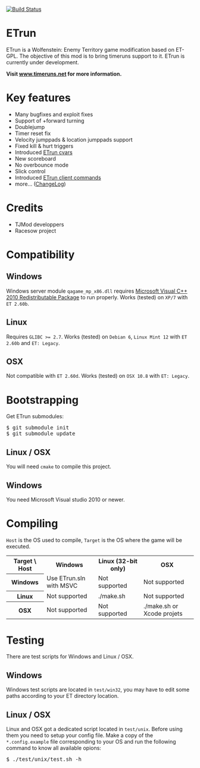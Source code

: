 [![Build Status](https://travis-ci.org/boutetnico/ETrun.png)](https://travis-ci.org/boutetnico/ETrun)

ETrun
=====

ETrun is a Wolfenstein: Enemy Territory game modification based on ET-GPL.
The objective of this mod is to bring timeruns support to it.
ETrun is currently under development.

**Visit www.timeruns.net for more information.**

Key features
============

* Many bugfixes and exploit fixes
* Support of +forward turning
* Doublejump
* Timer reset fix
* Velocity jumppads & location jumppads support
* Fixed kill & hurt triggers
* Introduced [ETrun cvars](https://github.com/boutetnico/ETrun/wiki/ETrun-cvars)
* New scoreboard
* No overbounce mode
* Slick control
* Introduced [ETrun client commands](https://github.com/boutetnico/ETrun/wiki/ETrun-client-commands)
* more... ([ChangeLog](https://github.com/boutetnico/ETrun/wiki/ChangeLog))

Credits
=======

* TJMod developpers
* Racesow project

Compatibility
=============

Windows
-------

Windows server module `qagame_mp_x86.dll` requires [Microsoft Visual C++ 2010 Redistributable Package](http://www.microsoft.com/en-us/download/details.aspx?id=5555) to run properly.
Works (tested) on `XP/7` with `ET 2.60b`.

Linux
-----

Requires `GLIBC >= 2.7`.
Works (tested) on `Debian 6`, `Linux Mint 12` with `ET 2.60b` and `ET: Legacy`.

OSX
---

Not compatible with `ET 2.60d`.
Works (tested) on `OSX 10.8` with `ET: Legacy`.

Bootstrapping
=============

Get ETrun submodules:

<pre>
$ git submodule init
$ git submodule update
</pre>

Linux / OSX
-----------

You will need `cmake` to compile this project.

Windows
-------

You need Microsoft Visual studio 2010 or newer.

Compiling
=========

`Host` is the OS used to compile, `Target` is the OS where the game will be executed.

<table>
	<tr>
		<th>Target \ Host</th>
		<th>Windows</th>
		<th>Linux (32-bit only)</th>
		<th>OSX</th>
	</tr>
	<tr>
		<th>Windows</th>
		<td>Use ETrun.sln with MSVC</td>
		<td>Not supported</td>
		<td>Not supported</td>
	</tr>
	<tr>
		<th>Linux</th>
		<td>Not supported</td>
		<td>./make.sh</td>
		<td>Not supported</td>
	</tr>
	<tr>
		<th>OSX</th>
		<td>Not supported</td>
		<td>Not supported</td>
		<td>./make.sh or Xcode projets</td>
	</tr>
</table>

Testing
=======

There are test scripts for Windows and Linux / OSX.

Windows
-------

Windows test scripts are located in `test/win32`, you may have to edit some paths according to your ET directory location.

Linux / OSX
-----------

Linux and OSX got a dedicated script located in `test/unix`.
Before using them you need to setup your config file. Make a copy of the `*.config.example` file corresponding to your OS and run the following command to know all available opions:
<pre>
$ ./test/unix/test.sh -h
</pre>
